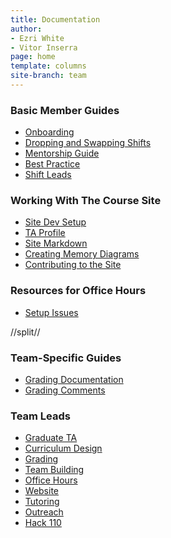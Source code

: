 ```yaml
---
title: Documentation
author:
- Ezri White
- Vitor Inserra
page: home
template: columns
site-branch: team
---
```





<div class="link-page box">

### Basic Member Guides

* [Onboarding](/team/documentation/guides/onboarding.html)
* [Dropping and Swapping Shifts](/team/documentation/guides/shift-drop.html)
* [Mentorship Guide](/team/documentation/guides/mentor_guide.html)
* [Best Practice](/team/documentation/guides/best_practices.html)
* [Shift Leads](/team/documentation/guides/shift_leads.html)

<!-- * [Git Guide](/team/documentation/guides/git_guide.html) -->
<!-- * [Shift Overflow](/team/documentation/guides/shiftoverflow_dev.html) -->
</div>

<div class="link-page box">

### Working With The Course Site


* [Site Dev Setup](/team/documentation/guides/course_site_setup.html)
* [TA Profile](/team/documentation/guides/ta_profile.html)
* [Site Markdown](/team/documentation/guides/course_site_markdown.html)
* [Creating Memory Diagrams](/team/documentation/guides/memory_diagrams.html)
* [Contributing to the Site](/team/documentation/guides/contributing_to_site.html)
<!-- * [Site Features](/team/documentation/guides/course_site_features.html) -->
</div>

<div class="link-page box">

### Resources for Office Hours


* [Setup Issues](/team/documentation/guides/setup_issues.html)
<!-- * [Diagnostic Tool](/team/documentation/guides/diagnostic_tool.html) -->
</div>


//split//


<div class="link-page box">



### Team-Specific Guides

* [Grading Documentation](/team/documentation/guides/grading_csv.html) 
* [Grading Comments](/team/documentation/guides/grading_comments_guide.html) 

</div>

<div class="link-page box">

### Team Leads

* [Graduate TA](/team/documentation/leads/graduate-TA.html)
* [Curriculum Design](/team/documentation/leads/curriculum.html) 
* [Grading](/team/documentation/leads/grading.html)
* [Team Building](/team/documentation/leads/team-building.html)
* [Office Hours](/team/documentation/leads/office-hours.html)
* [Website](/team/documentation/leads/website.html)
* [Tutoring](/team/documentation/leads/tutoring.html)
* [Outreach](/team/documentation/leads/outreach.html)
* [Hack 110](/team/documentation/leads/hack110.html)


</div>

